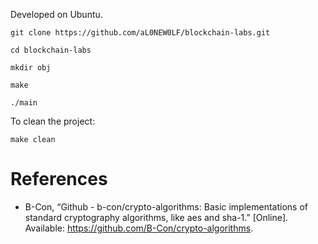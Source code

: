 Developed on Ubuntu.

```shell
git clone https://github.com/aL0NEW0LF/blockchain-labs.git
```

```shell
cd blockchain-labs
```

```shell
mkdir obj
```

```shell
make
```

```shell
./main
```

To clean the project:

```shell
make clean
```

# References

- B-Con, “Github - b-con/crypto-algorithms: Basic implementations of standard cryptography algorithms, like
  aes and sha-1.” [Online]. Available: https://github.com/B-Con/crypto-algorithms.
